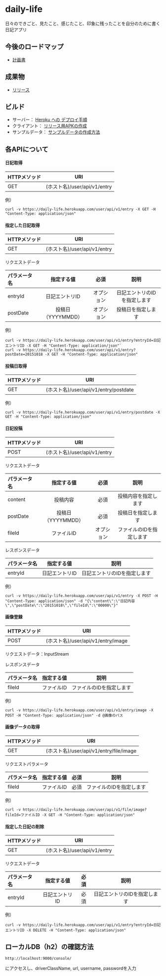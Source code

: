 # daily-life
日々のできごと、見たこと、感じたこと、印象に残ったことを自分のために書く日記アプリ


## 今後のロードマップ
-  [計画書](PLAN.md)

## 成果物

-  [リリース](https://github.com/cosmic-cowboy/daily-life/releases)

## ビルド

 - サーバー： [Heroku への デプロイ手順](server/deploy.md)
 - クライアント： [リリース用APKの作成](client/android/build.md)
 - サンプルデータ： [サンプルデータの作成方法](sample/sample-data.md)


## 各APIについて

#### 日記取得

| HTTPメソッド | URI |
|:-----------|:------------:|
| GET       | (ホスト名)/user/api/v1/entry|

例）

`curl -v https://daily-life.herokuapp.com/user/api/v1/entry -X GET -H "Content-Type: application/json"`

#### 指定した日記取得

| HTTPメソッド | URI |
|:-----------|:------------:|
| GET       | (ホスト名)/user/api/v1/entry|

リクエストデータ

| パラメータ名 | 指定する値 | 必須 | 説明 |
|:-----------|:--------:|:---:|:----:|
| entryId    |日記エントリID|オプション|日記エントリのIDを指定します|
| postDate   |投稿日（YYYYMMDD）|オプション|投稿日を指定します|

例）

```
curl -v https://daily-life.herokuapp.com/user/api/v1/entry?entryId=日記エントリID -X GET -H "Content-Type: application/json"`
curl -v https://daily-life.herokuapp.com/user/api/v1/entry?postDate=20151018 -X GET -H "Content-Type: application/json"
```

#### 投稿日取得

| HTTPメソッド | URI |
|:-----------|:------------:|
| GET       | (ホスト名)/user/api/v1/entry/postdate|

例）

`curl -v https://daily-life.herokuapp.com/user/api/v1/entry/postdate -X GET -H "Content-Type: application/json"`


#### 日記投稿

| HTTPメソッド | URI |
|:-----------|:------------:|
| POST       | (ホスト名)/user/api/v1/entry|

リクエストデータ

| パラメータ名 | 指定する値 | 必須 | 説明 |
|:-----------|:--------:|:---:|:----:|
| content    |投稿内容|必須|投稿内容を指定します|
| postDate   |投稿日（YYYYMMDD）|必須|投稿日を指定します|
| fileId     |ファイルID|オプション|ファイルのIDを指定します|

レスポンスデータ

| パラメータ名 | 指定する値 | 説明 |
|:-----------|:--------:|:----:|
| entryId    |日記エントリID|日記エントリのIDを指定します|

例）

`curl -v https://daily-life.herokuapp.com/user/api/v1/entry -X POST -H "Content-Type: application/json" -d "{\"content\":\"日記内容\",\"postDate\":\"20151018\",\"fileId\":\"00000\"}"`

#### 画像登録

| HTTPメソッド | URI |
|:-----------|:------------:|
| POST       | (ホスト名)/user/api/v1/entry/image|

リクエストデータ：InputStream

レスポンスデータ

| パラメータ名 | 指定する値 | 説明 |
|:-----------|:--------:|:----:|
| fileId     |ファイルID|ファイルのIDを指定します|

例）

`curl -v https://daily-life.herokuapp.com/user/api/v1/entry/image -X POST -H "Content-Type: application/json" -d @画像のパス`

#### 画像データの取得

| HTTPメソッド | URI | 
|:-----------|:------------:|
| GET       | (ホスト名)/user/api/v1/entry/file/image|

リクエストパラメータ

| パラメータ名 | 指定する値 | 必須 | 説明 |
|:-----------|:--------:|:---:|:----:|
| fileId     |ファイルID|必須|ファイルのIDを指定します|

例）

`curl -v https://daily-life.herokuapp.com/user/api/v1/file/image?fileId=ファイルID -X GET -H "Content-Type: application/json"`

#### 指定した日記の削除

| HTTPメソッド | URI |
|:-----------|:------------:|
| GET       | (ホスト名)/user/api/v1/entry|

リクエストデータ

| パラメータ名 | 指定する値 | 必須 | 説明 |
|:-----------|:--------:|:---:|:----:|
| entryId    |日記エントリID|必須|日記エントリのIDを指定します|

例）

`curl -v https://daily-life.herokuapp.com/user/api/v1/entry?entryId=日記エントリID -X DELETE -H "Content-Type: application/json"`


## ローカルDB（h2）の確認方法

`http://localhost:9000/console/`

にアクセスし、driverClassName, url, username, passwordを入力
